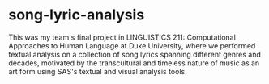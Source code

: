 # song-lyric-analysis
This was my team's final project in LINGUISTICS 211: Computational Approaches to Human Language at Duke University, where we performed textual analysis on a collection of song lyrics spanning different genres and decades, motivated by the transcultural and timeless nature of music as an art form using SAS's textual and visual analysis tools.

